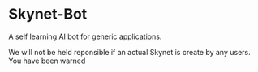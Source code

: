 # Skynet-Bot
A self learning AI bot for generic applications. 

We will not be held reponsible if an actual Skynet is create by any users. 
You have been warned
